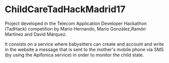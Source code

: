 # ChildCareTadHackMadrid17

Project developed in the Telecom Application Developer Hackathon (TadHack) competition by Mario Hernando,
Mario González,Ramón Martínez and David Márquez.

It consists on a service where babysitters can create and account and write in the website a message that is sent
to the mother's mobile phone via SMS (by using the Apifonica service) in order to monitor the child state.
